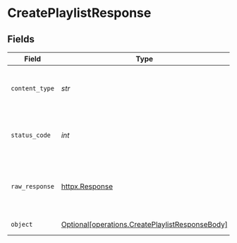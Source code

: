 # CreatePlaylistResponse


## Fields

| Field                                                                                                    | Type                                                                                                     | Required                                                                                                 | Description                                                                                              |
| -------------------------------------------------------------------------------------------------------- | -------------------------------------------------------------------------------------------------------- | -------------------------------------------------------------------------------------------------------- | -------------------------------------------------------------------------------------------------------- |
| `content_type`                                                                                           | *str*                                                                                                    | :heavy_check_mark:                                                                                       | HTTP response content type for this operation                                                            |
| `status_code`                                                                                            | *int*                                                                                                    | :heavy_check_mark:                                                                                       | HTTP response status code for this operation                                                             |
| `raw_response`                                                                                           | [httpx.Response](https://www.python-httpx.org/api/#response)                                             | :heavy_check_mark:                                                                                       | Raw HTTP response; suitable for custom response parsing                                                  |
| `object`                                                                                                 | [Optional[operations.CreatePlaylistResponseBody]](../../models/operations/createplaylistresponsebody.md) | :heavy_minus_sign:                                                                                       | returns all playlists                                                                                    |